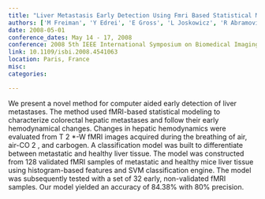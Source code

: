 ```yaml
---
title: "Liver Metastasis Early Detection Using Fmri Based Statistical Model"
authors: ['M Freiman', 'Y Edrei', 'E Gross', 'L Joskowicz', 'R Abramovitch']
date: 2008-05-01
conference_dates: May 14 - 17, 2008
conference: 2008 5th IEEE International Symposium on Biomedical Imaging (ISBI 2008)
link: 10.1109/isbi.2008.4541063
location: Paris, France
misc:  
categories: 

---
```

We present a novel method for computer aided early detection of liver metastases. The method used fMRI-based statistical modeling to characterize colorectal hepatic metastases and follow their early hemodynamical changes. Changes in hepatic hemodynamics were evaluated from T 2 *-W fMRI images acquired during the breathing of air, air-CO 2 , and carbogen. A classification model was built to differentiate between metastatic and healthy liver tissue. The model was constructed from 128 validated fMRI samples of metastatic and healthy mice liver tissue using histogram-based features and SVM classification engine. The model was subsequently tested with a set of 32 early, non-validated fMRI samples. Our model yielded an accuracy of 84.38% with 80% precision.
                    